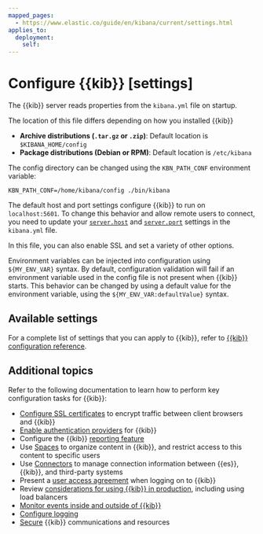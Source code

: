 ```yaml
---
mapped_pages:
  - https://www.elastic.co/guide/en/kibana/current/settings.html
applies_to:
  deployment:
    self:
---
```


# Configure {{kib}} [settings]

The {{kib}} server reads properties from the `kibana.yml` file on startup. 

The location of this file differs depending on how you installed {{kib}}

* **Archive distributions (`.tar.gz` or `.zip`)**: Default location is `$KIBANA_HOME/config`
* **Package distributions (Debian or RPM)**: Default location is `/etc/kibana`

The config directory can be changed using the `KBN_PATH_CONF` environment variable:

```text
KBN_PATH_CONF=/home/kibana/config ./bin/kibana
```

The default host and port settings configure {{kib}} to run on `localhost:5601`. To change this behavior and allow remote users to connect, you need to update your [`server.host`](kibana://reference/configuration-reference/general-settings.md#server-host) and [`server.port`](kibana://reference/configuration-reference/general-settings.md#server-port) settings in the `kibana.yml` file.

In this file, you can also enable SSL and set a variety of other options.

Environment variables can be injected into configuration using `${MY_ENV_VAR}` syntax. By default, configuration validation will fail if an environment variable used in the config file is not present when {{kib}} starts. This behavior can be changed by using a default value for the environment variable, using the `${MY_ENV_VAR:defaultValue}` syntax.

## Available settings

For a complete list of settings that you can apply to {{kib}}, refer to [{{kib}} configuration reference](kibana://reference/configuration-reference.md).

## Additional topics

Refer to the following documentation to learn how to perform key configuration tasks for {{kib}}: 

* [Configure SSL certificates](/deploy-manage/security/set-up-basic-security-plus-https.md#encrypt-kibana-browser) to encrypt traffic between client browsers and {{kib}}
* [Enable authentication providers](/deploy-manage/users-roles/cluster-or-deployment-auth/kibana-authentication.md) for {{kib}}
* Configure the {{kib}} [reporting feature](/deploy-manage/kibana-reporting-configuration.md)
* Use [Spaces](/deploy-manage/manage-spaces.md) to organize content in {{kib}}, and restrict access to this content to specific users
* Use [Connectors](/deploy-manage/manage-connectors.md) to manage connection information between {{es}}, {{kib}}, and third-party systems
* Present a [user access agreement](/deploy-manage/users-roles/cluster-or-deployment-auth/access-agreement.md) when logging on to {{kib}}
* Review [considerations for using {{kib}} in production](/deploy-manage/production-guidance/kibana-in-production-environments.md), including using load balancers
* [Monitor events inside and outside of {{kib}}](/deploy-manage/monitor.md)
* [Configure logging](/deploy-manage/monitor/logging-configuration.md)
* [Secure](/deploy-manage/security.md) {{kib}} communications and resources